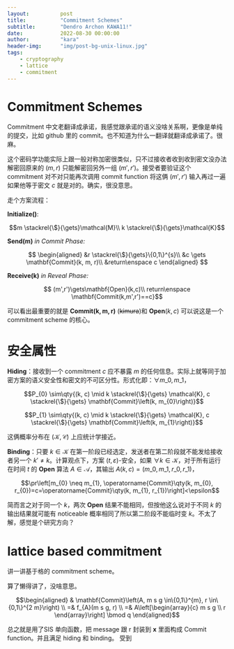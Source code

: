 ```yaml
---
layout:          post
title:           "Commitment Schemes"
subtitle:        "Dendro Archon KAWA11!"
date:            2022-08-30 00:00:00
author:          "kara"
header-img:      "img/post-bg-unix-linux.jpg"
tags:
    - cryptography
    - lattice
    - commitment
---
```


# Commitment Schemes

Commitment 中文老翻译成承诺，我感觉跟承诺的语义没啥关系啊，更像是单纯的提交，比如 github 里的 commit。也不知道为什么一翻译就翻译成承诺了。很麻。

这个密码学功能实际上跟一般对称加密很类似，只不过接收者收到收到密文没办法解密回原来的 $(m,r)$ 只能解密回另外一组 $(m',r')$。接受者要验证这个 commitment 对不对只能再次调用 commit function 将这俩 $(m',r')$ 输入再过一遍如果他等于密文 $c$ 就是对的。确实，很没意思。

走个方案流程：

$\mathbf{Initialize()}:$

$$m \stackrel{\$}{\gets}\mathcal{M}\\
k \stackrel{\$}{\gets}\mathcal{K}$$

$\mathbf{Send(m)}$ _in Commit Phase:_

$$
\begin{aligned}
&r \stackrel{\$}{\gets}\{0,1\}^{s}\\
&c \gets \mathbf{Commit}(k, m, r)\\
&return\enspace c 
\end{aligned}
$$

$\mathbf{Receive(k)}$ _in Reveal Phase:_

$$
(m',r')\gets\mathbf{Open}(k,c)\\
return\enspace \mathbf{Commit(k,m',r')==c}$$

可以看出最重要的就是 $\mathbf{Commit(k,m,r)}$ (~~kimura~~)和 $\mathbf{Open}(k,c)$ 可以说这是一个 commitment scheme 的核心。

# 安全属性

**Hiding**：接收到一个 commitment $c$ 应不暴露 $m$ 的任何信息。实际上就等同于加密方案的语义安全性和密文的不可区分性。形式化即：$\forall m\_0,m\_1$，

$$P_{0} \sim\qty{(k, c) \mid k \stackrel{\$}{\gets} \mathcal{K}, c \stackrel{\$}{\gets} \mathbf{Commit}\left(k, m_{0}\right)}$$

$$P_{1} \sim\qty{(k, c) \mid k \stackrel{\$}{\gets} \mathcal{K}, c \stackrel{\$}{\gets} \mathbf{Commit}\left(k, m_{1}\right)}$$

这俩概率分布在 $(\mathcal{K},\mathcal{C})$ 上应统计学接近。

**Binding**：只要 $k\in\mathcal{K}$ 在第一阶段已经选定，发送者在第二阶段就不能发给接收者另一个 $k'\neq k$。计算观点下，方案 $(t,\varepsilon)$-安全，如果 $\forall k\in\mathcal{K}$，对于所有运行在时间 $t$ 的 $\mathbf{Open}$ 算法 $A\in \mathcal{A}$，其输出 $A(k, c)=\left(m\_{0}, m\_{1}, r\_{0}, r\_{1}\right)$，

$$\pr\left[m_{0} \neq m_{1}, \operatorname{Commit}\qty(k, m_{0}, r_{0})=c=\operatorname{Commit}\qty(k, m_{1}, r_{1})\right]<\epsilon$$

简而言之对于同一个 $k$，两次 $\mathbf{Open}$ 结果不能相同，但按他这么说对于不同 $k$ 的输出结果就可能有 noticeable 概率相同了所以第二阶段不能临时变 $k$。不太了解，感觉是个研究方向？

# lattice based commitment

讲一讲基于格的 commitment scheme。

算了懒得讲了，没啥意思。

$$\begin{aligned}
& \mathbf{Commit}\left(A, m s g \in\{0,1\}^{m}, r \in\{0,1\}^{2 m}\right) \\
=& f_{A}(m s g, r) \\
=& A\left[\begin{array}{c}
m s g \\
r
\end{array}\right] \bmod q
\end{aligned}$$

总之就是用了$\mathrm{SIS}$ 单向函数，把 message 跟 r 封装到 $\mathbf{x}$ 里面构成 Commit function。并且满足 hiding 和 binding。
受到